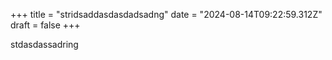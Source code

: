 +++
title = "stridsaddasdasdadsadng"
date = "2024-08-14T09:22:59.312Z"
draft = false
+++

  stdasdassadring
        